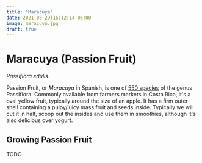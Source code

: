 ```yaml
---
title: "Maracuya"
date: 2021-08-29T15:12:14-06:00
image: maracuya.jpg
draft: true
---
```


# Maracuya (Passion Fruit)

_Passiflora edulis_.

Passion Fruit, or _Maracuya_ in Spanish, is one of [550 species](https://en.wikipedia.org/wiki/Passiflora) of the genus Passiflora. Commonly available from farmers markets in Costa Rica, it's a oval yellow fruit, typically around the size of an apple. It has a firm outer shell containing a pulpy/juicy mass fruit and seeds inside. Typically we will cut it in half, scoop out the insides and use them in smoothies, although it's also delicious over yogurt.

## Growing Passion Fruit

TODO

